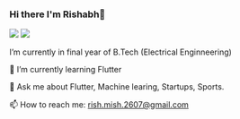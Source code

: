 ### Hi there I'm Rishabh👋

[<img src="https://img.shields.io/badge/LinkedIn-0077B5?style=for-the-badge&logo=linkedin&logoColor=white">](https://www.linkedin.com/in/rishmish/) [<img src="https://img.shields.io/badge/Twitter-1DA1F2?style=for-the-badge&logo=twitter&logoColor=white">](https://twitter.com/rish_mish_)

I’m currently in final year of B.Tech (Electrical Enginneering)

🌱 I’m currently learning Flutter

💬 Ask me about Flutter, Machine learing, Startups, Sports.

📫 How to reach me: rish.mish.2607@gmail.com

<!--
**rishimish/rishimish** is a ✨ _special_ ✨ repository because its `README.md` (this file) appears on your GitHub profile.

Here are some ideas to get you started:

- 🔭 I’m currently working on ...
- 🌱 I’m currently learning Flutter
- 👯 I’m looking to collaborate on ...
- 🤔 I’m looking for help with ...
- 💬 Ask me about ...
- 📫 How to reach me: ...
- 😄 Pronouns: ...
- ⚡ Fun fact: ...
-->
